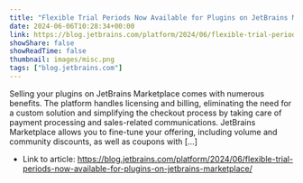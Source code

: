 ```yaml
---
title: "Flexible Trial Periods Now Available for Plugins on JetBrains Marketplace"
date: 2024-06-06T10:28:34+00:00
link: https://blog.jetbrains.com/platform/2024/06/flexible-trial-periods-now-available-for-plugins-on-jetbrains-marketplace/
showShare: false
showReadTime: false
thumbnail: images/misc.png
tags: ["blog.jetbrains.com"]
---
```

Selling your plugins on JetBrains Marketplace comes with numerous benefits. The platform handles licensing and billing, eliminating the need for a custom solution and simplifying the checkout process by taking care of payment processing and sales-related communications. JetBrains Marketplace allows you to fine-tune your offering, including volume and community discounts, as well as coupons with […]

- Link to article: https://blog.jetbrains.com/platform/2024/06/flexible-trial-periods-now-available-for-plugins-on-jetbrains-marketplace/
